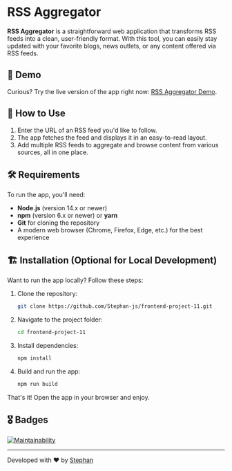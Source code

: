 # RSS Aggregator

**RSS Aggregator** is a straightforward web application that transforms RSS feeds into a clean, user-friendly format. With this tool, you can easily stay updated with your favorite blogs, news outlets, or any content offered via RSS feeds.

## 🌟 Demo

Curious? Try the live version of the app right now: [RSS Aggregator Demo](https://stephan-rss.vercel.app/).

## 🚀 How to Use

1. Enter the URL of an RSS feed you'd like to follow.
2. The app fetches the feed and displays it in an easy-to-read layout.
3. Add multiple RSS feeds to aggregate and browse content from various sources, all in one place.

## 🛠 Requirements

To run the app, you'll need:

- **Node.js** (version 14.x or newer)
- **npm** (version 6.x or newer) or **yarn**
- **Git** for cloning the repository
- A modern web browser (Chrome, Firefox, Edge, etc.) for the best experience

## 🏗️ Installation (Optional for Local Development)

Want to run the app locally? Follow these steps:

1. Clone the repository:
    ```bash
    git clone https://github.com/Stephan-js/frontend-project-11.git
    ```
2. Navigate to the project folder:
    ```bash
    cd frontend-project-11
    ```
3. Install dependencies:
    ```bash
    npm install
    ```
4. Build and run the app:
    ```bash
    npm run build
    ```

That's it! Open the app in your browser and enjoy.

## 🎖️ Badges

[![Maintainability](https://api.codeclimate.com/v1/badges/c68d1f9fda767dbf3d35/maintainability)](https://codeclimate.com/github/Stepan19999993/frontend-project-11/maintainability)

---

Developed with ❤️ by [Stephan](https://github.com/Stephan-js)
